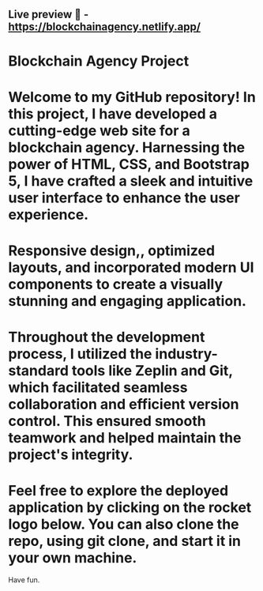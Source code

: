 ## Live preview 🚀 - https://blockchainagency.netlify.app/

# Blockchain Agency Project

# Welcome to my GitHub repository! In this project, I have developed a cutting-edge web site for a blockchain agency. Harnessing the power of HTML, CSS, and Bootstrap 5, I have crafted a sleek and intuitive user interface to enhance the user experience.

# Responsive design,, optimized layouts, and incorporated modern UI components to create a visually stunning and engaging application.

# Throughout the development process, I utilized the industry-standard tools like Zeplin and Git, which facilitated seamless collaboration and efficient version control. This ensured smooth teamwork and helped maintain the project's integrity.

# Feel free to explore the deployed application by clicking on the rocket logo below. You can also clone the repo, using git clone, and start it in your own machine.

Have fun.
